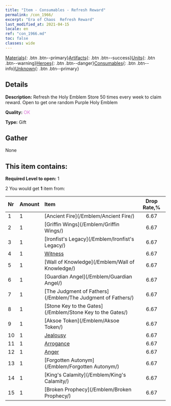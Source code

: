```yaml
---
title: "Item - Consumables - Refresh Reward"
permalink: /con_1966/
excerpt: "Era of Chaos  Refresh Reward"
last_modified_at: 2021-04-15
locale: en
ref: "con_1966.md"
toc: false
classes: wide
---
```

 [Materials](/Items/){: .btn .btn--primary}[Artifacts](/Items/Artifacts/){: .btn .btn--success}[Units](/Items/Units/){: .btn .btn--warning}[Heroes](/Items/Heroes/){: .btn .btn--danger}[Consumables](/Items/Consumables/){: .btn .btn--info}[Unknown](/Items/Unknown/){: .btn .btn--primary}

## Details
 **Description:** Refresh the Holy Emblem Store 50 times every week to claim reward. Open to get one random Purple Holy Emblem

 **Quality:** <span style="color: #DA70D6">OK</span>

 **Type:** Gift

## Gather

  None

## This item contains:

 **Required Level to open:** 1

 2 You would get **1** item  from:

  | Nr | Amount |     Item    | Drop Rate,% |
  |:---|:-------|:------------|:---------:|
  | 1 | 1 | [Ancient Fire](/Emblem/Ancient Fire/) | 6.67 | 
  | 2 | 1 | [Griffin Wings](/Emblem/Griffin Wings/) | 6.67 | 
  | 3 | 1 | [Ironfist's Legacy](/Emblem/Ironfist's Legacy/) | 6.67 | 
  | 4 | 1 | [Witness](/Emblem/Witness/) | 6.67 | 
  | 5 | 1 | [Wall of Knowledge](/Emblem/Wall of Knowledge/) | 6.67 | 
  | 6 | 1 | [Guardian Angel](/Emblem/Guardian Angel/) | 6.67 | 
  | 7 | 1 | [The Judgment of Fathers](/Emblem/The Judgment of Fathers/) | 6.67 | 
  | 8 | 1 | [Stone Key to the Gates](/Emblem/Stone Key to the Gates/) | 6.67 | 
  | 9 | 1 | [Aksoe Token](/Emblem/Aksoe Token/) | 6.67 | 
  | 10 | 1 | [Jealousy](/Emblem/Jealousy/) | 6.67 | 
  | 11 | 1 | [Arrogance](/Emblem/Arrogance/) | 6.67 | 
  | 12 | 1 | [Anger](/Emblem/Anger/) | 6.67 | 
  | 13 | 1 | [Forgotten Autonym](/Emblem/Forgotten Autonym/) | 6.67 | 
  | 14 | 1 | [King's Calamity](/Emblem/King's Calamity/) | 6.67 | 
  | 15 | 1 | [Broken Prophecy](/Emblem/Broken Prophecy/) | 6.67 | 
